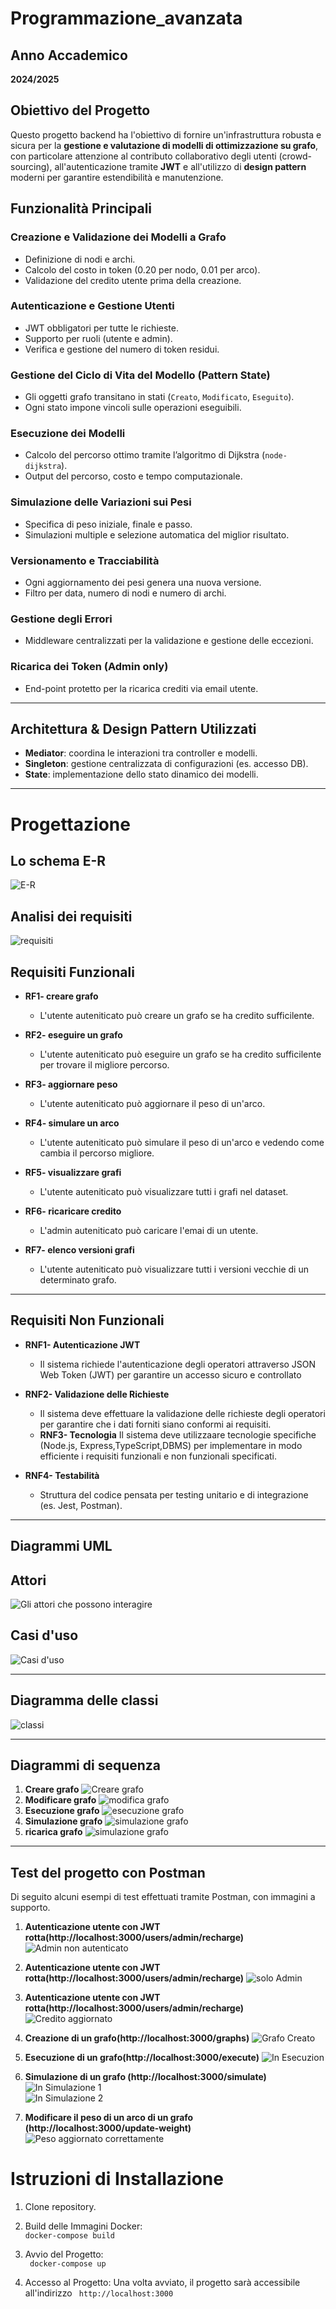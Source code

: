 # Programmazione_avanzata
## Anno Accademico
**2024/2025**

##  Obiettivo del Progetto
Questo progetto backend ha l'obiettivo di fornire un'infrastruttura robusta e sicura per la **gestione e valutazione di modelli di ottimizzazione su grafo**, con particolare attenzione al contributo collaborativo degli utenti (crowd-sourcing), all'autenticazione tramite **JWT** e all'utilizzo di **design pattern** moderni per garantire estendibilità e manutenzione.

##  Funzionalità Principali

###  Creazione e Validazione dei Modelli a Grafo
- Definizione di nodi e archi.
- Calcolo del costo in token (0.20 per nodo, 0.01 per arco).
- Validazione del credito utente prima della creazione.

###  Autenticazione e Gestione Utenti
- JWT obbligatori per tutte le richieste.
- Supporto per ruoli (utente e admin).
- Verifica e gestione del numero di token residui.

###  Gestione del Ciclo di Vita del Modello (Pattern State)
- Gli oggetti grafo transitano in stati (`Creato`, `Modificato`, `Eseguito`).
- Ogni stato impone vincoli sulle operazioni eseguibili.

###  Esecuzione dei Modelli
- Calcolo del percorso ottimo tramite l’algoritmo di Dijkstra (`node-dijkstra`).
- Output del percorso, costo e tempo computazionale.

###  Simulazione delle Variazioni sui Pesi
- Specifica di peso iniziale, finale e passo.
- Simulazioni multiple e selezione automatica del miglior risultato.

### Versionamento e Tracciabilità
- Ogni aggiornamento dei pesi genera una nuova versione.
- Filtro per data, numero di nodi e numero di archi.

###  Gestione degli Errori
- Middleware centralizzati per la validazione e gestione delle eccezioni.

###  Ricarica dei Token (Admin only)
- End-point protetto per la ricarica crediti via email utente.

---

##  Architettura & Design Pattern Utilizzati

-  **Mediator**: coordina le interazioni tra controller e modelli.
-  **Singleton**: gestione centralizzata di configurazioni (es. accesso DB).
-  **State**: implementazione dello stato dinamico dei modelli.
---
# Progettazione
##  Lo schema E-R 
 ![E-R](./Immagini/er.png)
 ##  Analisi dei requisiti 
![requisiti](./Immagini/requisiti.png)
##  Requisiti Funzionali

- **RF1- creare grafo**
  - L'utente auteniticato può creare un grafo se ha credito sufficilente.
  
- **RF2- eseguire un grafo**
  - L'utente auteniticato può eseguire un grafo se ha credito sufficilente per trovare il migliore percorso.

- **RF3- aggiornare peso**
  - L'utente auteniticato può aggiornare il peso di un'arco.

- **RF4- simulare un arco**
  - L'utente auteniticato può simulare il peso di un'arco e vedendo come cambia il percorso migliore.

- **RF5- visualizzare grafi**
  - L'utente auteniticato può visualizzare tutti i grafi nel dataset.

- **RF6- ricaricare credito**
  - L'admin auteniticato può caricare l'emai di un utente.
- **RF7- elenco versioni grafi**
  - L'utente auteniticato può visualizzare tutti i versioni vecchie di un determinato grafo.
---

##  Requisiti Non Funzionali

- **RNF1- Autenticazione JWT**
  - Il sistema richiede l'autenticazione degli operatori attraverso JSON Web Token (JWT) per garantire un accesso sicuro e controllato
- **RNF2- Validazione delle Richieste**
  - Il sistema deve effettuare la validazione delle richieste degli operatori per garantire che i dati forniti siano conformi ai requisiti.
  - **RNF3- Tecnologia**
Il sistema deve utilizzaare tecnologie specifiche (Node.js, Express,TypeScript,DBMS) per implementare in modo efficiente i requisiti funzionali e non funzionali specificati.


- **RNF4- Testabilità**
  - Struttura del codice pensata per testing unitario e di integrazione (es. Jest, Postman).

---
## Diagrammi UML
##  Attori 
 ![Gli attori che possono interagire](./Immagini/attori.png)
 ##  Casi d'uso 
 ![Casi d'uso](./Immagini/casi.png)


---
##  Diagramma delle classi
 ![classi](./Immagini/classi.png)

---
##  Diagrammi di sequenza
1. **Creare grafo**
   ![Creare grafo](./Immagini/create.png)
2. **Modificare grafo**
   ![modifica grafo](./Immagini/modifica.png)
3. **Esecuzione grafo**
   ![esecuzione grafo](./Immagini/esecuzione.png)
4. **Simulazione grafo**
   ![simulazione grafo](./Immagini/simulazione.png)
5. **ricarica grafo**
   ![simulazione grafo](./Immagini/admin.png)
---

##  Test del progetto con Postman
Di seguito alcuni esempi di test effettuati tramite Postman, con immagini a supporto.

1. **Autenticazione utente con JWT rotta(http://localhost:3000/users/admin/recharge)**
   ![Admin non autenticato](./Immagini/1.png)

2. **Autenticazione utente con JWT rotta(http://localhost:3000/users/admin/recharge)**
   ![solo Admin](./Immagini/2.png)

3. **Autenticazione utente con JWT rotta(http://localhost:3000/users/admin/recharge)**
   ![Credito aggiornato](./Immagini/3.png)

4. **Creazione di un grafo(http://localhost:3000/graphs)**
   ![Grafo Creato](./Immagini/4.png)

5. **Esecuzione di un grafo(http://localhost:3000/execute)**
   ![In Esecuzion](./Immagini/5.png)

6. **Simulazione di un grafo (http://localhost:3000/simulate)**  
![In Simulazione 1](./Immagini/6_1.png)  
![In Simulazione 2](./Immagini/6_2.png)

7. **Modificare il peso di un arco di un grafo (http://localhost:3000/update-weight)**  
![Peso aggiornato correttamente](./Immagini/7.png)  


# Istruzioni di Installazione
1. Clone repository.
2. Build delle Immagini Docker:  
``` docker-compose build ```

3. Avvio del Progetto:   
``` docker-compose up```
4. Accesso al Progetto: Una volta avviato, il progetto sarà accessibile all'indirizzo ``` http://localhost:3000```
